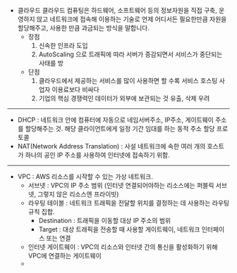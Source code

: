 * 클라우드
  클라우드 컴퓨팅은 하드웨어, 소프트웨어 등의 정보자원을 직접 구축, 운영하지 않고 네트워크에 접속해 이용하는 기술로 언제 어디서든 필요한만큼 자원을 할당해주고, 사용한 만큼 과금되는 방식을 말합니다.
  * 장점
    1. 신속한 인프라 도입
    2. AutoScaling 으로 트래픽에 따라 서버가 증감되면서 서비스가 중단되는 사태를 방
  * 단점
    1. 클라우드에서 제공하는 서비스를 많이 사용하면 할 수록 서비스 호스팅 사업자 이용료보다 비싸다
    2. 기업의 핵심 경쟁력인 데이터가 외부에 보관되는 것 유출, 삭제 우려

---

* DHCP : 네트워크 안에 컴퓨터에 자동으로 네임서버주소, IP주소, 게이트웨이 주소를 할당해주는 것. 
  해당 클라이언트에게 일정 기간 임대를 하는 동적 주소 할당 프로토콜 
* NAT(Network Address Translation) : 사설 네트워크에 속한 여러 개의 호스트가 하나의 공인 IP 주소를 사용하여 인터넷에 접속하기 위함.


-----

* VPC : AWS 리소스를 시작할 수 있는 가상 네트워크.
  * 서브넷 : VPC의 IP 주소 범위 (인터넷 연결되어야하는 리소스에는 퍼블릭 서브넷, 그렇지 않은 리소스엔 프라이빗)
  * 라우팅 테이블 : 네트워크 트래픽을 전달할 위치를 결정하는 데 사용하는 라우팅 규칙 집합.
    * Destination : 트래픽을 이동할 대상 IP 주소의 범위
    * Target : 대상 트래픽을 전송할 때 사용할 게이트웨이, 네트워크 인터페이스 또는 연결
  * 인터넷 게이트웨이 : VPC의 리소스와 인터넷 간의 통신을 활성화하기 위해 VPC에 연결하는 게이트웨이
  * 

